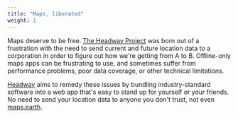```yaml
---
title: "Maps, liberated"
weight: 1
---
```


Maps deserve to be free. [The Headway Project](https://github.com/headwaymaps) was born out of a frustration with the need to send current and future location data to a corporation in order to figure out how we're getting from A to B. Offline-only maps apps can be frustrating to use, and sometimes suffer from performance problems, poor data coverage, or other technical limitations.

[Headway](https://github.com/headwaymaps/headway) aims to remedy these issues by bundling industry-standard software into a web app that's easy to stand up for yourself or your friends. No need to send your location data to anyone you don't trust, not even [maps.earth](https://maps.earth/).
